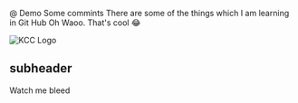 @ Demo
Some commints
There are some of the things which I am learning in Git Hub
Oh Waoo.
That's cool
😂

![KCC Logo](https://github.com/FarhanRashid886/demo-repo/assets/134611754/6ee2f40c-05e0-4c14-9513-5068245415db)

## subheader

Watch me bleed
